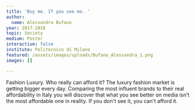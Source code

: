 ```yaml
---
title: 'Buy me. If you see me. '
author:
  name: Alessandra Bufano
year: 2017-2018
topic: Society
medium: Poster
interactive: false
institute: Politecnico di Milano
featured: /assets/images/uploads/Bufano_Alessandra_1.png
images: []

---
```

Fashion Luxury. 
Who really can afford it?
The luxury fashion market is getting bigger every day. Comparing the most influent brands to their real affordability in Italy you will discover that what you see better on media isn’t the most affordable one in reality. 
If you don't see it, you can't afford it. 
